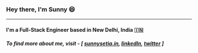 ### Hey there, I'm Sunny 😄
---

#### I'm a Full-Stack Engineer based in New Delhi, India :india:
##### To find more about me, visit - [ <a href="https://sunnysetia.in">sunnysetia.in</a>, <a href="https://www.linkedin.com/in/sunnysetia93/">linkedIn</a>, <a href="https://twitter.com/millycodes/">twitter</a> ]

<!--
**sunnysetia93/sunnysetia93** is a  _special_ ✨ repository because its `README.md` (this file) appears on your GitHub profile.

Here are some ideas to get you started:

- 🔭 I’m currently working on ...
- 🌱 I’m currently learning ...
- 👯 I’m looking to collaborate on ...
- 🤔 I’m looking for help with ...
- 💬 Ask me about ...
- 📫 How to reach me: ...
-  Pronouns: ...
- ⚡ Fun fact: ...
-->
